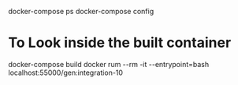 docker-compose ps
docker-compose config

# To Look inside the built container
docker-compose build
docker rum --rm -it --entrypoint=bash localhost:55000/gen:integration-10